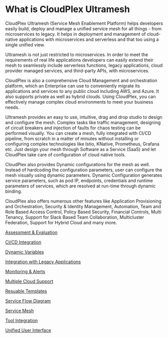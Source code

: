 # What is CloudPlex Ultramesh

CloudPlex Ultramesh (Service Mesh Enablement Platform) helps developers easily build, deploy and manage a unified service mesh for all things - from microservices to legacy. It helps in deployment and management of cloud-native applications with microservices and serverless and that too using a single unified view. 

Ultramesh is not just restricted to microservices. In order to meet the requirements of real life applications developers can easily extend their mesh to seamlessly include serverless functions, legacy applications, cloud provider managed services, and third-party APIs, with microservices.

CloudPlex is also a comprehensive Cloud Management and orchestration platform, which an Enterprise can use to conveniently migrate its applications and services to any public cloud including AWS, and Azure. It also supports private as well as hybrid clouds. Using CloudPlex, you can effectively manage complex cloud environments to meet your business needs.

Ultramesh provides an easy to use, intuitive, drag and drop studio to design and configure the mesh. Complex tasks like traffic management, designing of circuit breakers and injection of faults for chaos testing can be performed visually. You can create a mesh, fully integrated with CI/CD pipeline, from scratch in a matter of minutes without installing or configuring complex technologies like Istio, KNative, Prometheus, Grafana etc. Just design your mesh through Software as a Service (SaaS) and let CloudPlex take care of configuration of cloud native tools. 

CloudPlex also provides Dynamic configurations for the mesh as well. Instead of hardcoding the configuration parameters, user can configure the mesh visually using dynamic parameters. 	Dynamic Configuration generates service parameters, such as pod IP, endpoints, credentials and runtime parameters of services, which are resolved at run-time through dynamic binding.

CloudPlex also offers numerous other features like Application Provisioning and Orchestration, Security & Identity Management, Automation, Team and Role Based Access Control, Policy Based Security, Financial Controls, Multi Tenancy, Support for Slack Based Team Collaboration, Multicluster Federation, Support for Hybrid Cloud and many more.  

[Assessment & Evaluation](/pages/user-guide/overview/cloudplex-features/cloudplex-features?id=assessment-amp-evaluation)

[CI/CD Integration](/pages/user-guide/overview/cloudplex-features/cloudplex-features?id=cicd-integration)

[Dynamic Variables](/pages/user-guide/overview/cloudplex-features/cloudplex-features?id=dynamic-variables)

[Integration with Legacy Applications](/pages/user-guide/overview/cloudplex-features/cloudplex-features?id=integration-with-legacy-applications)

[Monitoring & Alerts](/pages/user-guide/overview/cloudplex-features/cloudplex-features?id=monitoring-amp-alerts)

[Multiple Cloud Support](/pages/user-guide/overview/cloudplex-features/cloudplex-features?id=multiple-cloud-support)

[Resuable Templates](/pages/user-guide/overview/cloudplex-features/cloudplex-features?id=reusable-templates)

[Service Flow Diagram](/pages/user-guide/overview/cloudplex-features/cloudplex-features?id=service-flow-diagram)

[Service Mesh](/pages/user-guide/overview/cloudplex-features/cloudplex-features?id=service-mesh)

[Tool Integration](/pages/user-guide/overview/cloudplex-features/cloudplex-features?id=tools-integration)

[Unified User Interface](/pages/user-guide/overview/cloudplex-features/cloudplex-features?id=unified-user-interface)
